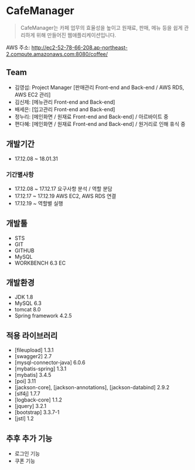# CafeManager
>CafeManager는 카페 업무의 효율성을 높이고 원재료, 판매, 메뉴 등을 쉽게 관리하게 위해 만들어진 웹애플리케이션입니다.

AWS 주소: http://ec2-52-78-66-208.ap-northeast-2.compute.amazonaws.com:8080/coffee/

## Team
- 김영섭: Project Manager [판매관리 Front-end and Back-end / AWS RDS, AWS EC2 관리]
- 김신제: [메뉴관리 Front-end and Back-end]
- 배세은: [입고관리 Front-end and Back-end]
- 정누리: [메인화면 / 원재료 Front-end and Back-end] / 아르바이트 중
- 편다혜: [메인화면 / 원재료 Front-end and Back-end] / 원거리로 인해 휴식 중

## 개발기간
- 17.12.08 ~ 18.01.31
### 기간별사항
- 17.12.08 ~ 17.12.17 요구사항 분석 / 역할 분담
- 17.12.17 ~ 17.12.19 AWS EC2, AWS RDS 연결
- 17.12.19 ~ 역할별 실행

## 개발툴
- STS 
- GIT 
- GITHUB 
- MySQL 
- WORKBENCH 6.3 EC

## 개발환경
- JDK 1.8 
- MySQL 6.3 
- tomcat 8.0 
- Spring framework 4.2.5

## 적용 라이브러리
- [fileupload] 1.3.1
- [swagger2] 2.7
- [mysql-connector-java] 6.0.6
- [mybatis-spring] 1.3.1
- [mybatis] 3.4.5
- [poi] 3.11
- [jackson-core], [jackson-annotations], [jackson-databind] 2.9.2
- [slf4j] 1.7.7
- [logback-core] 1.1.2
- [jquery] 3.2.1
- [bootstrap] 3.3.7-1
- [jstl] 1.2

## 추후 추가 기능
- 로그인 기능
- 쿠폰 기능
